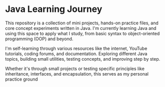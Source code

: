 # Java Learning Journey

This repository is a collection of mini projects, hands-on practice files, and core concept experiments written in Java. 
I'm currently learning Java and using this space to apply what I study, from basic syntax to object-oriented programming (OOP) and beyond.

I'm self-learning through various resources like the internet, YouTube tutorials, coding forums, and documentation. 
Exploring different Java topics, building small utilities, testing concepts, and improving step by step.

Whether it's through small projects or testing specific principles like inheritance, interfaces, and encapsulation, this serves as my personal practice ground
